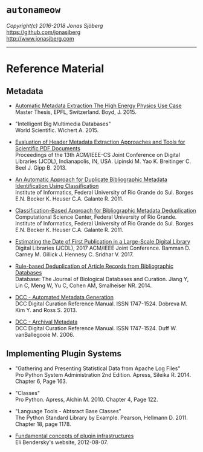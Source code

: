 `autonameow`
============
*Copyright(c) 2016-2018 Jonas Sjöberg*  
<https://github.com/jonasjberg>  
<http://www.jonasjberg.com>  

--------------------------------------------------------------------------------


Reference Material
==================


Metadata
--------------------------------------------------------------------------------

* [Automatic Metadata Extraction The High Energy Physics Use Case][1]  
  Master Thesis, EPFL, Switzerland. Boyd, J. 2015.

* "Intelligent Big Multimedia Databases"  
  World Scientific.
  Wichert A. 2015.

* [Evaluation of Header Metadata Extraction Approaches and Tools for Scientific
  PDF Documents][2]  
  Proceedings of the 13th ACM/IEEE-CS Joint Conference on Digital Libraries
  (JCDL), Indianapolis, IN, USA.
  Lipinski M. Yao K. Breitinger C. Beel J. Gipp B. 2013.

* [An Automatic Approach for Duplicate Bibliographic Metadata Identification
  Using Classification][3]  
  Institute of Informatics, Federal University of Rio Grande do Sul.
  Borges E.N. Becker K. Heuser C.A. Galante R. 2011.

* [Classification-Based Approach for Bibliographic Metadata Deduplication][4]  
  Computational Science Center, Federal University of Rio Grande.
  Institute of Informatics, Federal University of Rio Grande do Sul.
  Borges E.N. Becker K. Heuser C.A. Galante R. 2011.

* [Estimating the Date of First Publication in a Large-Scale Digital
  Library][5]  
  Digital Libraries (JCDL), 2017 ACM/IEEE Joint Conference.
  Bamman D. Carney M. Gillick J. Hennesy C. Sridhar V. 2017.

* [Rule-based Deduplication of Article Records from Bibliographic Databases][6]  
  Database: The Journal of Biological Databases and Curation.
  Jiang Y, Lin C, Meng W, Yu C, Cohen AM, Smalheiser NR. 2014.

* [DCC - Automated Metadata Generation][8]  
  DCC Digital Curation Reference Manual. ISSN 1747-1524.
  Dobreva M. Kim Y. and Ross S. 2013.

* [DCC - Archival Metadata][9]  
  DCC Digital Curation Reference Manual. ISSN 1747-1524.
  Duff W. vanBallegooie M. 2006.


Implementing Plugin Systems
--------------------------------------------------------------------------------

* "Gathering and Presenting Statistical Data from Apache Log Files"  
  Pro Python System Administration 2nd Edition. Apress, Sileika R. 2014.
  Chapter 6, Page 163.

* "Classes"  
  Pro Python. Apress, Alchin M. 2010. Chapter 4, Page 122.

* "Language Tools - Abtsract Base Classes"  
  The Python Standard Library by Example. Pearson, Hellmann D. 2011.
  Chapter 18, page 1178.

* [Fundamental concepts of plugin infrastructures][7]  
  Eli Bendersky's website, 2012-08-07.



[1]: https://preprints.cern.ch/record/2039361/files/CERN-THESIS-2015-105.pdf
[2]: http://docear.org/papers/Evaluation_of_Header_Metadata_Extraction_Approaches_and_Tools_for_Scientific_PDF_Documents.pdf
[3]: http://repositorio.furg.br/bitstream/handle/1/1702/An%20Automatic%20Approach%20for%20Duplicate%20Bibliographic.pdf?sequence=1
[4]: http://repositorio.furg.br/bitstream/handle/1/1701/A%20CLASSIFICATION-BASED%20APPROACH%20FOR.pdf?sequence=1
[5]: http://people.ischool.berkeley.edu/~dbamman/pubs/pdf/jcdl2017.pdf
[6]: https://www.ncbi.nlm.nih.gov/pmc/articles/PMC3893659/
[7]: https://eli.thegreenplace.net/2012/08/07/fundamental-concepts-of-plugin-infrastructures
[8]: http://www.dcc.ac.uk/sites/default/files/documents/dcc_amg_final.pdf
[9]: http://www.dcc.ac.uk/sites/default/files/documents/resource/curation-manual/chapters/archival-metadata/archival-metadata.pdf
